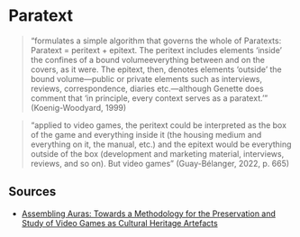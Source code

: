 # Paratext

> “formulates a simple algorithm that governs the whole of Paratexts: Paratext = peritext + epitext. The peritext includes elements ‘inside’ the confines of a bound volumeeverything between and on the covers, as it were. The epitext, then, denotes elements ‘outside’ the bound volume—public or private elements such as interviews, reviews, correspondence, diaries etc.—although Genette does comment that ‘in principle, every context serves as a paratext.’” (Koenig-Woodyard, 1999)

> “applied to video games, the peritext could be interpreted as the box of the game and everything inside it (the housing medium and everything on it, the manual, etc.) and the epitext would be everything outside of the box (development and marketing material, interviews, reviews, and so on). But video games” (Guay-Bélanger, 2022, p. 665)

## Sources
- [Assembling Auras: Towards a Methodology for the Preservation and Study of Video Games as Cultural Heritage Artefacts](literature/guay-belangerAssemblingAurasMethodology2022.md)